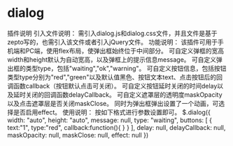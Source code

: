 # dialog
插件说明
引入文件说明：
需引入dialog.js和dialog.css文件，并且文件是基于zepto写的，也需引入该文件或者引入jQuery文件。
功能说明：
该插件可用于手机端和PC端，使用flex布局，使弹出框始终位于中间部分。
可自定义弹框的宽高width和height默认为自动宽高，以及弹框上的提示信息message。
可自定义弹出框的类型type，包括"waiting","ok","warning"。
可自定义按钮信息，包括按钮类型type分别为"red","green"以及默认值黑色、按钮文本text、点击按钮后的回调函数callback（按钮默认点击可关闭）。
可自定义按钮延时关闭的时间delay以及延时关闭的回调函数delayCallback。
可自定义遮罩层的透明度maskOpacity以及点击遮罩层是否关闭maskClose。
同时为弹出框弹出设置了一个动画，可选择是否启用effect。
使用说明：
按如下格式进行参数设置即可。
        $.dialog({
            width: "auto",
            height: "auto",
            message: null,
            type: "waiting",
            buttons: [
              {
                 text:"1",
                 type:"red",
                 callback:function(){
                   }
              }
            ],
            delay: null,
            delayCallback: null,
            maskOpacity: null,
            maskClose: null,
            effect: null
        })
